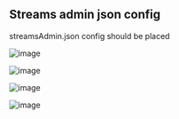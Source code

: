 ## Streams admin json config

streamsAdmin.json config should be placed

![image](../screenshots/deploymentPackage/pointerToConfig.png)

![image](../screenshots/deploymentPackage/pointerToStreamsAdminDir.png)

![image](../screenshots/deploymentPackage/pointerToStreamsAdminEth.png)

![image](../screenshots/deploymentPackage/pointerToStreamsAdminCfg.png)